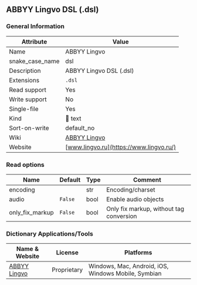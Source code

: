 ## ABBYY Lingvo DSL (.dsl)

### General Information

| Attribute       | Value                                                      |
| --------------- | ---------------------------------------------------------- |
| Name            | ABBYY Lingvo                                               |
| snake_case_name | dsl                                                        |
| Description     | ABBYY Lingvo DSL (.dsl)                                    |
| Extensions      | `.dsl`                                                     |
| Read support    | Yes                                                        |
| Write support   | No                                                         |
| Single-file     | Yes                                                        |
| Kind            | 📝 text                                                     |
| Sort-on-write   | default_no                                                 |
| Wiki            | [ABBYY Lingvo](https://ru.wikipedia.org/wiki/ABBYY_Lingvo) |
| Website         | [www.lingvo.ru](https://www.lingvo.ru/)                    |

### Read options

| Name            | Default | Type | Comment                                 |
| --------------- | ------- | ---- | --------------------------------------- |
| encoding        |         | str  | Encoding/charset                        |
| audio           | `False` | bool | Enable audio objects                    |
| only_fix_markup | `False` | bool | Only fix markup, without tag conversion |



### Dictionary Applications/Tools

| Name & Website                         | License     | Platforms                                           |
| -------------------------------------- | ----------- | --------------------------------------------------- |
| [ABBYY Lingvo](https://www.lingvo.ru/) | Proprietary | Windows, Mac, Android, iOS, Windows Mobile, Symbian |
